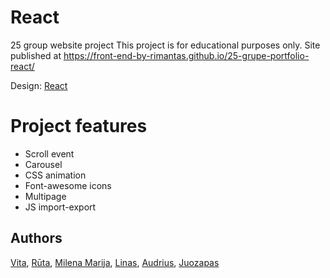 # React

25 group website project
This project is for educational purposes only.
Site published at https://front-end-by-rimantas.github.io/25-grupe-portfolio-react/

Design: [React](https://react.theme-land.com)

# Project features

- Scroll event
- Carousel
- CSS animation
- Font-awesome icons
- Multipage
- JS import-export

## Authors

[Vita](https://github.com/cecelia-tech), [Rūta](https://github.com/RutaMat), [Milena Marija](https://github.com/MilenaMarija), [Linas](https://github.com/Linussupremus), [Audrius](https://github.com/AudriusKru), [Juozapas](https://github.com/Juzer-name)
